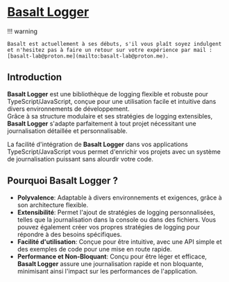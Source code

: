 # **[Basalt Logger](https://www.npmjs.com/package/@basalt-lab/basalt-logger)**

!!! warning

    Basalt est actuellement à ses débuts, s'il vous plaît soyez indulgent et n'hesitez pas à faire un retour sur votre expérience par mail : [basalt-lab@proton.me](mailto:basalt-lab@proton.me).

## **Introduction**

**Basalt Logger** est une bibliothèque de logging flexible et robuste pour TypeScript/JavaScript, conçue pour une utilisation facile et intuitive dans divers environnements de développement.  
Grâce à sa structure modulaire et ses stratégies de logging extensibles, **Basalt Logger** s'adapte parfaitement à tout projet nécessitant une journalisation détaillée et personnalisable.

La facilité d'intégration de **Basalt Logger** dans vos applications TypeScript/JavaScript vous permet d'enrichir vos projets avec un système de journalisation puissant sans alourdir votre code.

## **Pourquoi Basalt Logger ?**

- **Polyvalence**: Adaptable à divers environnements et exigences, grâce à son architecture flexible.
- **Extensibilité**: Permet l'ajout de stratégies de logging personnalisées, telles que la journalisation dans la console ou dans des fichiers. Vous pouvez également créer vos propres stratégies de logging pour répondre à des besoins spécifiques.
- **Facilité d'utilisation**: Conçue pour être intuitive, avec une API simple et des exemples de code pour une mise en route rapide.
- **Performance et Non-Bloquant**: Conçu pour être léger et efficace, **Basalt Logger** assure une journalisation rapide et non bloquante, minimisant ainsi l'impact sur les performances de l'application.
